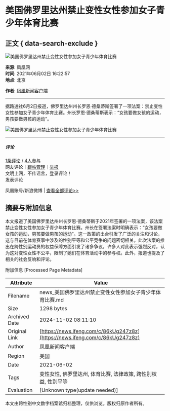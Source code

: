 # 美国佛罗里达州禁止变性女性参加女子青少年体育比赛

## 正文 { data-search-exclude }


![美国佛罗里达州禁止变性女性参加女子青少年体育比赛](https://d.ifengimg.com/w121_h75_q90/x0.ifengimg.com/ucms/2021_23/F5B61A001523746D185A420D2F584AA4127EDE3F_size69_w640_h360.jpg)

**来源**: 凤凰网  
**时间**: 2021年06月02日 16:22:57  
**地点**: 北京  

**作者**: [凤凰新闻客户端](https://ishare.ifeng.com/mediaShare/home/1593041/media)  

---

据路透社6月2日报道，佛罗里达州州长罗恩·德桑蒂斯签署了一项法案：禁止变性女性参加女子青少年体育比赛。州长罗恩·德桑蒂斯表示：“女孩要做女孩的运动，男孩要做男孩的运动”。

![美国佛罗里达州禁止变性女性参加女子青少年体育比赛](https://x0.ifengimg.com/ucms/2021_23/F5B61A001523746D185A420D2F584AA4127EDE3F_size69_w640_h360.jpg)

---

##### 评论

[1条评论](https://gentie.ifeng.com/c/comment/86kUg247z8z) / [4人参与](https://gentie.ifeng.com/c/comment/86kUg247z8z)  
网友评论｜[跟帖管理](https://gentie.ifeng.com/commentManage)｜[举报](https://gentie.ifeng.com/superviseReport)  
文明上网，不传谣言，登录评论！  
发表评论  

凤凰账号/新浪微博 | [查看全部评论>>](https://gentie.ifeng.com/c/comment/86kUg247z8z)

## 摘要与附加信息

<!-- tcd_abstract -->
本文报道了美国佛罗里达州州长罗恩·德桑蒂斯于2021年签署的一项法案，该法案禁止变性女性参加女子青少年体育比赛。州长在签署法案时明确表示：“女孩要做女孩的运动，男孩要做男孩的运动”。这一政策的出台引发了广泛的关注和讨论，这与目前在体育赛事中涉及的性别平等和公平竞争的问题密切相关。此次法案的推出在跨性别运动员的权益保障方面引发了诸多争议，许多人对此表示强烈反对，认为这对变性女性不公平，限制了她们在体育活动中的参与权。此外，报道也提及了相关的社会反响和评论。
<!-- tcd_abstract_end -->

附加信息 [Processed Page Metadata]

| Attribute       | Value                                  |
|-----------------|----------------------------------------|
| Filename        | news_美国佛罗里达州禁止变性女性参加女子青少年体育比赛.md                             |
| Size            | 1298 bytes                           |
| Archived Date   | 2024-11-02 08:11:10                             |
| Original Link   | [https://news.ifeng.com/c/86kUg247z8z](https://news.ifeng.com/c/86kUg247z8z)                       |
| Author          | 凤凰新闻客户端                               |
| Region          | 美国                               |
| Date            | 2021-06-02                                 |
| Tags            | 变性女性, 佛罗里达州, 体育比赛, 法律政策, 跨性别权益, 性别平等                                 |
| Evaluation            | [Unknown type(update needed)]                                 |
<!-- tcd_table_end -->

本文由跨性别中文数字档案馆归档整理，仅供浏览。版权归原作者所有。
